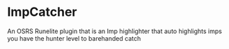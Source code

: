 # ImpCatcher
An OSRS Runelite plugin that is an Imp highlighter that auto highlights imps you have the hunter level to barehanded catch
